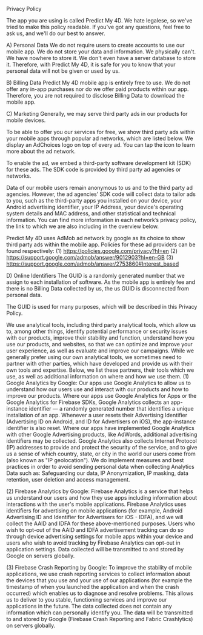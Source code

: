 Privacy Policy

The app you are using is called Predict My 4D. We hate legalese, so we've tried to make this policy readable. If you've got any questions, feel free to ask us, and we'll do our best to answer. 


A) Personal Data
We do not require users to create accounts to use our mobile app. We do not store your data and information. We physically can't. We have nowhere to store it. We don't even have a server database to store it. Therefore, with Predict My 4D, it is safe for you to know that your personal data will not be given or used by us.

B) Billing Data
Predict My 4D mobile app is entirely free to use. We do not offer any in-app purchases nor do we offer paid products within our app. Therefore, you are not required to disclose Billing Data to download the mobile app. 

C) Marketing
Generally, we may serve third party ads in our products for mobile devices.

To be able to offer you our services for free, we show third party ads within your mobile apps through popular ad networks, which are listed below. We display an AdChoices logo on top of every ad. You can tap the icon to learn more about the ad network.

To enable the ad, we embed a third-party software development kit (SDK) for these ads. The SDK code is provided by third party ad agencies or networks.

Data of our mobile users remain anonymous to us and to the third party ad agencies. However, the ad agencies’ SDK code will collect data to tailor ads to you, such as the third-party apps you installed on your device, your Android advertising identifier, your IP Address, your device's operating system details and MAC address, and other statistical and technical information. You can find more information in each network’s privacy policy, the link to which we are also including in the overview below.

Predict My 4D uses AdMob ad network by google as its choice to show third party ads within the mobile app. Policies for these ad providers can be found respectively: 
(1) https://policies.google.com/privacy?hl=en
(2) https://support.google.com/admob/answer/9012903?hl=en-GB
(3) https://support.google.com/admob/answer/2753860#Interest_based

D) Online Identifiers
The GUID is a randomly generated number that we assign to each installation of software. As the mobile app is entirely fee and there is no Billing Data collected by us, the us GUID is disconnected from personal data.

The GUID is used for many purposes, which will be described in this Privacy Policy.

We use analytical tools, including third party analytical tools, which allow us to, among other things, identify potential performance or security issues with our products, improve their stability and function, understand how you use our products, and websites, so that we can optimize and improve your user experience, as well as evaluate and improve our campaigns. While we generally prefer using our own analytical tools, we sometimes need to partner with other parties, which have developed and provide us with their own tools and expertise. Below, we list these partners, their tools which we use, as well as additional information on where and how we use them.
(1) Google Analytics by Google:
Our apps use Google Analytics to allow us to understand how our users use and interact with our products and how to improve our products. Where our apps use Google Analytics for Apps or the Google Analytics for Firebase SDKs, Google Analytics collects an app-instance identifier — a randomly generated number that identifies a unique installation of an app. Whenever a user resets their Advertising Identifier (Advertising ID on Android, and ID for Advertisers on iOS), the app-instance identifier is also reset. Where our apps have implemented Google Analytics with other Google Advertising products, like AdWords, additional advertising identifiers may be collected. Google Analytics also collects Internet Protocol (IP) addresses to provide and protect the security of the service, and to give us a sense of which country, state, or city in the world our users come from (also known as "IP geolocation"). We do implement measures and best practices in order to avoid sending personal data when collecting Analytics Data such as: Safeguarding our data, IP Anonymization, IP masking, data retention, user deletion and access management.

(2) Firebase Analytics by Google:
Firebase Analytics is a service that helps us understand our users and how they use apps including information about interactions with the user's mobile applications. Firebase Analytics uses identifiers for advertising on mobile applications (for example, Android Advertising ID and Identifier for Advertisers for iOS - IDFA), and we will collect the AAID and IDFA for these above-mentioned purposes. Users who wish to opt-out of the AAID and IDFA advertisement tracking can do so through device advertising settings for mobile apps within your device and users who wish to avoid tracking by Firebase Analytics can opt-out in application settings. Data collected will be transmitted to and stored by Google on servers globally.

(3) Firebase Crash Reporting by Google:
To improve the stability of mobile applications, we use crash reporting services to collect information about the devices that you use and your use of our applications (for example the timestamp of when you launched the application and when the crash occurred) which enables us to diagnose and resolve problems. This allows us to deliver to you stable, functioning services and improve our applications in the future. The data collected does not contain any information which can personally identify you. The data will be transmitted to and stored by Google (Firebase Crash Reporting and Fabric Crashlytics) on servers globally.

